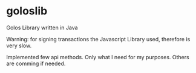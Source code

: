 # goloslib
Golos Library written in Java

Warning: for signing transactions the Javascript Library used, therefore is very slow.

Implemented few api methods. Only what I need for my purposes. Others are comming if needed. 
